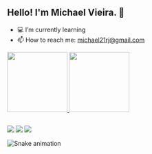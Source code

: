 

## Hello! I'm Michael Vieira. 👋
- 💻 I’m currently learning  
- 📫 How to reach me: michael21rj@gmail.com
 <div>
 <a href="https://github.com/MichaelVieira021">
 <img height="140em" src="https://github-readme-stats.vercel.app/api?username=MichaelVieira021&show_icons=true&theme=codeSTACKr&include_all_commits=true&count_private=true"/>
  <img height="140em" src="https://github-readme-stats.vercel.app/api/top-langs/?username=MichaelVieira021&layout=compact&langs_count=7&theme=codeSTACKr"/>
  </div> 
  
  ##

 <a href="https://discord.gg/Jd6YYxM6R" target="_blank"><img src="https://img.shields.io/badge/Discord-7289DA?style=for-the-badge&logo=discord&logoColor=white" target="_blank"></a> 
  <a href = "mailto:Michael21rj@gmail.com"><img src="https://img.shields.io/badge/-Gmail-%23333?style=for-the-badge&logo=gmail&logoColor=white" target="_blank"></a>
  <a href="https://www.linkedin.com/in/michaelvieira021/" target="_blank"><img src="https://img.shields.io/badge/-LinkedIn-%230077B5?style=for-the-badge&logo=linkedin&logoColor=white" target="_blank"></a> 
   
   ![Snake animation](https://github.com/MichaelVieira021/MichaelVieira021/blob/output/github-contribution-grid-snake.svg)
